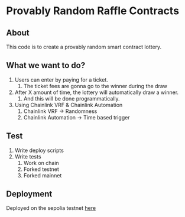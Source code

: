 # Provably Random Raffle Contracts  

## About

This code is to create a provably random smart contract lottery.

## What we want to do?

1. Users can enter by paying for a ticket.
    1. The ticket fees are gonna go to the winner during the draw
2. After X amount of time, the lottery will automatically draw a winner.
    1. And this will be done programmatically.
3. Using Chainlink VRF & Chainlink Automation
    1. Chainlink VRF -> Randomness
    2. Chainlink Automation -> Time based trigger

## Test

1. Write deploy scripts
2. Write tests
    1. Work on chain
    2. Forked testnet
    3. Forked mainnet

## Deployment

 Deployed on the sepolia testnet [here](https://sepolia.etherscan.io/address/0x9a6f91f0a16fef2d4619355c8d6fa00c68e5f24f)
